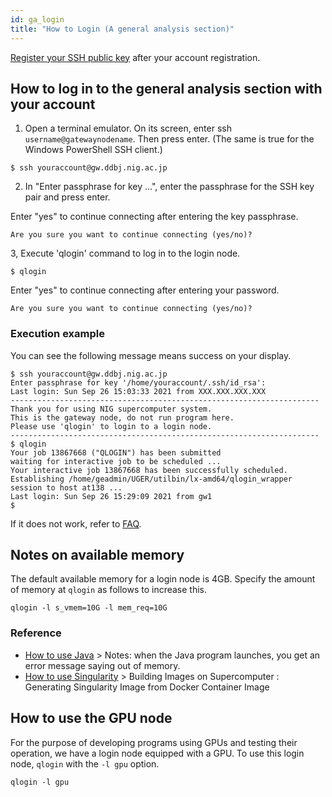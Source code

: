 ```yaml
---
id: ga_login
title: "How to Login (A general analysis section)"
---
```


[Register your SSH public key](/application/ssh_keys)  after your account registration.

##  How to log in to the general analysis section with your account

1. Open a terminal emulator. On its screen, enter ssh `username@gatewaynodename`. Then press enter. (The same is true for the Windows PowerShell SSH client.)

```
$ ssh youraccount@gw.ddbj.nig.ac.jp
```

2. In "Enter passphrase for key ...", enter the passphrase for the SSH key pair and press enter.

Enter "yes" to continue connecting after entering the key passphrase.

```
Are you sure you want to continue connecting (yes/no)?

```

3, Execute 'qlogin' command to log in to the login node.

```
$ qlogin
```

Enter "yes" to continue connecting after entering your password.

```
Are you sure you want to continue connecting (yes/no)?

```


### Execution example

You can see the following message means success on your display.

```
$ ssh youraccount@gw.ddbj.nig.ac.jp
Enter passphrase for key '/home/youraccount/.ssh/id_rsa': 
Last login: Sun Sep 26 15:03:33 2021 from XXX.XXX.XXX.XXX
---------------------------------------------------------------------
Thank you for using NIG supercomputer system.
This is the gateway node, do not run program here.
Please use 'qlogin' to login to a login node.
---------------------------------------------------------------------
$ qlogin
Your job 13867668 ("QLOGIN") has been submitted
waiting for interactive job to be scheduled ...
Your interactive job 13867668 has been successfully scheduled.
Establishing /home/geadmin/UGER/utilbin/lx-amd64/qlogin_wrapper session to host at138 ...
Last login: Sun Sep 26 15:29:09 2021 from gw1
$ 
```

If it does not work, refer to [FAQ](/faq/faq1).


## Notes on available memory

The default available memory for a login node is 4GB.
Specify the amount of memory at `qlogin` as follows to increase this.

```
qlogin -l s_vmem=10G -l mem_req=10G
```

### Reference

- [How to use Java](/software/java) > Notes: when the Java program launches, you get an error message saying out of memory.
- [How to use Singularity](/software/singularity) > Building Images on Supercomputer : Generating Singularity Image from Docker Container Image


## How to use the GPU node


For the purpose of developing programs using GPUs and testing their operation, we have a login node equipped with a GPU.
To use this login node, `qlogin` with the `-l gpu` option.

```
qlogin -l gpu
```


